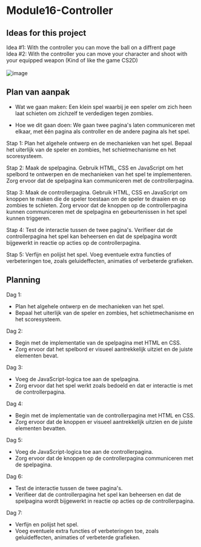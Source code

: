 # Module16-Controller

## Ideas for this project
Idea #1: With the controller you can move the ball on a diffrent page <br>
Idea #2: With the controller you can move your character and shoot with your equipped weapon (Kind of like the game CS2D)<br> <br>
![image](https://user-images.githubusercontent.com/90307071/218428874-4d1571ad-f3dc-497a-9c0c-89d2e916c28b.png)

## Plan van aanpak
- Wat we gaan maken:
Een klein spel waarbij je een speler om zich heen laat schieten om zichzelf te verdedigen tegen zombies.

- Hoe we dit gaan doen:
We gaan twee pagina's laten communiceren met elkaar, met één pagina als controller en de andere pagina als het spel.

Stap 1: Plan het algehele ontwerp en de mechanieken van het spel. Bepaal het uiterlijk van de speler en zombies, het schietmechanisme en het scoresysteem.

Stap 2: Maak de spelpagina. Gebruik HTML, CSS en JavaScript om het spelbord te ontwerpen en de mechanieken van het spel te implementeren. Zorg ervoor dat de spelpagina kan communiceren met de controllerpagina.

Stap 3: Maak de controllerpagina. Gebruik HTML, CSS en JavaScript om knoppen te maken die de speler toestaan om de speler te draaien en op zombies te schieten. Zorg ervoor dat de knoppen op de controllerpagina kunnen communiceren met de spelpagina en gebeurtenissen in het spel kunnen triggeren.

Stap 4: Test de interactie tussen de twee pagina's. Verifieer dat de controllerpagina het spel kan beheersen en dat de spelpagina wordt bijgewerkt in reactie op acties op de controllerpagina.

Stap 5: Verfijn en polijst het spel. Voeg eventuele extra functies of verbeteringen toe, zoals geluideffecten, animaties of verbeterde grafieken.

## Planning
Dag 1:
- Plan het algehele ontwerp en de mechanieken van het spel.
- Bepaal het uiterlijk van de speler en zombies, het schietmechanisme en het scoresysteem.

Dag 2:
- Begin met de implementatie van de spelpagina met HTML en CSS.
- Zorg ervoor dat het spelbord er visueel aantrekkelijk uitziet en de juiste elementen bevat.

Dag 3:
- Voeg de JavaScript-logica toe aan de spelpagina.
- Zorg ervoor dat het spel werkt zoals bedoeld en dat er interactie is met de controllerpagina.

Dag 4:
- Begin met de implementatie van de controllerpagina met HTML en CSS.
- Zorg ervoor dat de knoppen er visueel aantrekkelijk uitzien en de juiste elementen bevatten.

Dag 5:
- Voeg de JavaScript-logica toe aan de controllerpagina.
- Zorg ervoor dat de knoppen op de controllerpagina communiceren met de spelpagina.

Dag 6:
- Test de interactie tussen de twee pagina's.
- Verifieer dat de controllerpagina het spel kan beheersen en dat de spelpagina wordt bijgewerkt in reactie op acties op de controllerpagina.

Dag 7:
- Verfijn en polijst het spel.
- Voeg eventuele extra functies of verbeteringen toe, zoals geluideffecten, animaties of verbeterde grafieken.
